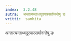 ```yaml
---
index:  3.2.48
sutra:  अन्तात्यन्ताध्वदूरपारसर्वानन्तेषु डः
vritti:  samhita 
---
```


अन्तात्यन्ताध्वदूरपारसर्वानन्तेषु डः

